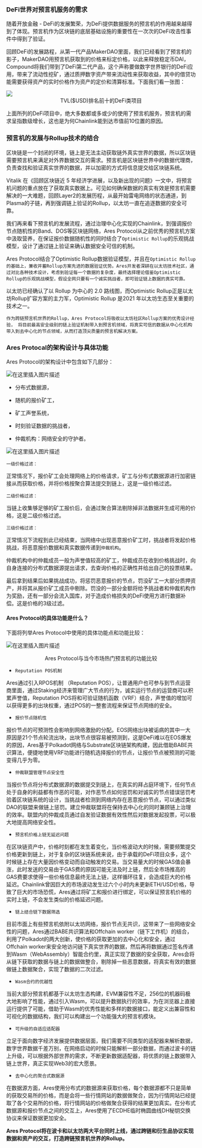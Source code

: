 ###  **​DeFi世界对预言机服务的需求**

随着开放金融 - DeFi的发展繁荣，为DeFi提供数据服务的预言机的作用越来越得到了体现。预言机作为区块链的底层基础设施的重要性在一次次的DeFi攻击性事件中得到了验证。

回顾DeFi的发展路程，从第一代产品MakerDAO里面，我们已经看到了预言机的影子，MakerDAO用预言机获取到的价格来标定价格，以此来释放稳定币DAI，Compound将我们带到了DeFi第二代产品，这个声称要做数字世界银行的DeFi应用，带来了流动性挖矿，通过质押数字资产带来流动性来获取收益，其中的借贷功能需要获得资产的实时价格作为资产的定价和清算标准。下面我们看一张图：
<div style="align: center">
<img src="https://img-blog.csdnimg.cn/20210219160823390.png?x-oss-process=image/watermark,type_ZmFuZ3poZW5naGVpdGk,shadow_10,text_aHR0cHM6Ly9ibG9nLmNzZG4ubmV0L0FyZXNfUHJvdG9jb2w=,size_16,color_FFFFFF,t_70"/>
</div>
<center>TVL($USD)排名前十的DeFi类项目</center>
<p/>

上面所列的DeFi项目中，绝大多数都或多或少的使用了预言机服务，预言机的需求呈指数级增长，这也是为何Chainlink能到达市值前10位置的原因。

### **预言机的发展与Rollup技术的结合**

区块链是一个封闭的环境，链上是无法主动获取链外真实世界的数据，所以区块链需要预言机来满足对外界数据交互的需求。预言机是区块链世界中的数据代理商，负责查找和验证真实世界的数据，并以加密的方式将信息提交给区块链系统。

Vitalik 在《回顾区块链近 5 年经济学进展，以及新出现的问题》一文中，将预言机问题的重点放在了获取真实数据上。可见如何确保数据的真实有效是预言机需要解决的一大难题，回顾Layer2的发展历程，从最开始雷电网络的状态通道，到Plasma的子链，再到强调链上验证的Rollup，以太坊一直在追逐数据的安全可靠。

我们再来看下预言机的发展流程，通过治理中心化实现的Chainlink，到强调报价节点随机性的Band、DOS等区块链网络，Ares Protocol从之前优秀的预言机方案中汲取营养，在保证报价数据随机性的同时结合了`Optimistic Rollup`的乐观挑战模型，设计了通过链上验证来确认数据安全可信的机制。

Ares Protocol结合了Optimistic Rollup数据验证模型，并且在`Optimistic Rollup的基础上，兼收并蓄Rollup方案先进的数据验证优势。Ares开发者深耕在以太坊技术社区，通过对比各种技术设计，考虑到验证每一个数据的复杂度，最终选择理论借鉴Optimistic Rollup的乐观挑战模型，假设全网只要有一个诚实挑战者，即可验证链上数据的真实可靠。`

以太坊已经确认了以 Rollup 为中心的 2.0 路线图，而Optimistic Rollup正是以太坊Rollup扩容方案的主力军，Optimistic Rollup 是2021 年以太坊生态至关重要的技术之一。

`作为跨链预言机世界的Rollup，Ares Protocol将吸收以太坊社区Rollup方案的优秀设计经验， 将目前最高安全级别的链上验证机制带入到预言机领域，将真实可信的数据从中心化机构带入到去中心化的节点领域，从而打造顶尖质量的预言机解决方案。`

### **Ares Protocal的架构设计与具体功能**

Ares Protocol的架构设计中包含如下几部分：

![在这里插入图片描述](https://img.learnblockchain.cn/2021/02/22_/283898729.png)

* 分布式数据源，

* 随机的报价矿工，

* 矿工声誉系统，

* 时刻验证数据的挑战者，

* 仲裁机构：网络安全的守护者。

![在这里插入图片描述](https://img.learnblockchain.cn/2021/02/22_/253073500.png)

`一级价格过滤：`

正常情况下，报价矿工会处理网络上的价格请求，矿工与分布式数据源进行加密链接从而获取价格，并将价格按聚合算法提交到链上，这是一级价格过滤。

`二级价格过滤：`

当链上收集够足够的矿工报价后，会通过聚合算法剔除掉非法数据并生成可用的价格，这是二级价格过滤。

`三级价格过滤：`

正常情况下流程到此已经结束，当网络中出现恶意报价矿工时，挑战者将发起价格挑战，将恶意报价数据和真实数据传递到`仲裁机构`。

仲裁机构中的仲裁成员一般为声誉值较高的矿工，仲裁成员在收到价格挑战时，向自身连接的分布式数据源提出请求，去查询价格的正确性并给出自己的投票结果。

最后拿到结果后如果挑战成功，将惩罚恶意报价的节点，罚没矿工一大部分质押资产，并将其从报价矿工成员中剔除。罚没的一部分金额将给予挑战者和仲裁机构作为奖励，还有一部分会流入国库，对于造成价格损失的DeFi使用方进行数据补偿。这是价格的3级过滤。

#### **Ares Protocol的具体功能是什么？**

下面将列举Ares Protocol中使用的具体功能点和功能比较：

![在这里插入图片描述](https://img.learnblockchain.cn/2021/02/22_/953106009.png)
<center>Ares Protocol与当今市场热门预言机的功能比较</center>

<p/>


* `Reputation POS机制`

Ares通过引入RPOS机制 （Reputation POS），让普通用户也可参与到节点运营商里面，通过Staking经济来管理广大节点的行为，诚实运行节点的运营商可以积累声誉值，Reputation POS将和可验证随机函数（VRF）结合，声誉值的增加可以获得更多的出块权重，通过POS的一整套流程来保证节点网络的安全。

* `报价节点随机性`

报价节点的可预测性会影响到网络激励的分配。EOS网络出块被诟病的其中一大原因是21个节点轮流出块，出块节点很容易被预测到，这是DeFi难以在EOS爆发的原因，Ares基于Polkadot网络与Substrate区块链架构构建，因此借助BABE共识算法，便捷地使用VRF功能进行随机选择报价的节点，让报价节点被预测的可能变得几乎为零。

* `仲裁联盟管理节点安全性`


当报价节点将分布式数据源的数据提交到链上，在真实的拜占庭环境下，任何节点处于自身的利益都有作恶的可能，对作恶节点如何惩罚和对诚实的节点错误惩罚考验着区块链系统的设计，当挑战者检测到网络内存在恶意报价节点，可以通过类似DAO的联盟来做链上惩罚。建立仲裁联盟将在保持去中心化的同时兼顾链上治理的效率。联盟内的仲裁成员通过自发验证数据有效性然后对数据发起投票，可以极大地提高网络安全性。

* `预言机价格上链无延迟问题`

在区块链资产中，价格时刻都在发生着变化，当价格波动大的时候，需要频繁提交价格更新到链上，对于复杂的区块链系统来说，由于承载的DeFi项目众多，这个时候链上存在大量因价格变动而自动触发的交易。当交易量大的时候GAS值会暴涨，此时发送的交易由于GAS费的原因可能无法及时上链，然后全市场推高的GAS费要求使得一些价格信息最终无法上链，这样循环往复，会造成巨大的价格延迟。Chainlink曾因巨大的市场波动发生过六个小时内未更新ETH/USD价格，导致了巨大的市场恐慌，Ares通过将矿工和报价进行绑定，可以保证预言机价格的实时上链，不会发生类似的价格延迟问题。

* `链上结合链下数据筛选`


目前市面上有些预言机依附以太坊网络，报价节点无共识，这带来了一些网络安全性的问题，Ares通过BABE共识算法和Offchain worker（链下工作机）的结合，利用了Polkadot的两大创新，使价格的获取更加的去中心化和安全，通过Offchain worker来安全地访问链下真实世界的数据，然后再将数据通过签名传递到Wasm（WebAssembly）智能合约里，真正实现了数据的安全获取，Ares会将从链下获取的数据与链上的数据做整合，剔除掉一些恶意数据，将真实有效的数据做链上数据聚合，实现了数据的二次过滤。

* `Wasm合约的优越性`

当前大部分预言机都基于以太坊生态构建，EVM兼容性不足，256位的机器码极大地影响了性能，通过引入Wasm，可以提升数据执行的效率，为在浏览器上直接运行提供了可能，借助于Wasm的优秀性能和多样的数据接口，能定义出兼容性和可视化的数据结构，我们可以构建出一个功能强大的预言机模块。

* `可升级的自适应适配器`

立足于面向数字经济发展提供数据层面，我们需要不同类型的适配器来解析数据，数字世界数据千差万别，在网络启动的时候只能解析一部分数据，而通过波卡的链上升级，可以根据外部世界的需求，不断更新数据适配器，将优质的链上数据带入链上世界，真正实现Web3的宏大愿景。

* `去中心化的聚合式数据源`

在数据源方面，Ares使用分布式的数据源来获取价格，每个数据源都不只是简单的获取交易所的价格，而是会将一些行情网站的数据做聚合，因为行情网站已经提取了各个交易所的价格，将行情网站的价格做聚合获得的结果更加真实。在分布式数据源和报价节点之间的交互上，Ares使用了ECDHE临时椭圆曲线DH秘钥交换协议来保证数据更加安全。

**Ares Protocol将在波卡和以太坊两大平台同时上线，通过跨链和衍生品协议实现数据和资产的交互，打造跨链预言机世界的Rollup。**
